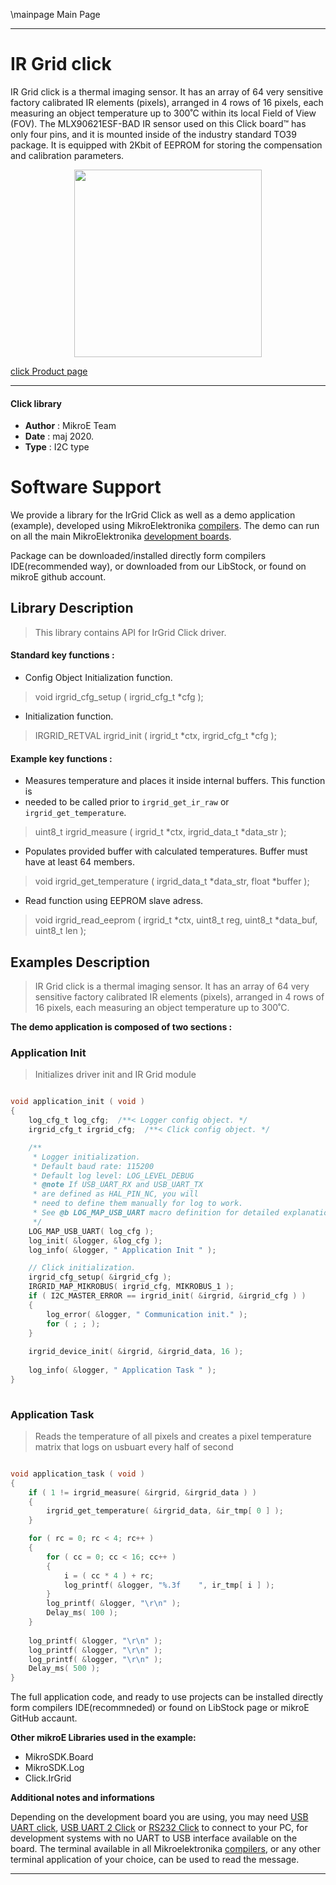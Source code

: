 \mainpage Main Page
 
---
# IR Grid click

IR Grid click is a thermal imaging sensor. It has an array of 64 very sensitive factory calibrated IR elements (pixels), arranged in 4 rows of 16 pixels, each measuring an object temperature up to 300˚C within its local Field of View (FOV). The MLX90621ESF-BAD IR sensor used on this Click board™ has only four pins, and it is mounted inside of the industry standard TO39 package. It is equipped with 2Kbit of EEPROM for storing the compensation and calibration parameters.

<p align="center">
  <img src="https://download.mikroe.com/images/click_for_ide/irgrid_click.png" height=300px>
</p>


[click Product page](https://www.mikroe.com/ir-grid-click)

---


#### Click library 

- **Author**        : MikroE Team
- **Date**          : maj 2020.
- **Type**          : I2C type


# Software Support

We provide a library for the IrGrid Click 
as well as a demo application (example), developed using MikroElektronika 
[compilers](https://shop.mikroe.com/compilers). 
The demo can run on all the main MikroElektronika [development boards](https://shop.mikroe.com/development-boards).

Package can be downloaded/installed directly form compilers IDE(recommended way), or downloaded from our LibStock, or found on mikroE github account. 

## Library Description

> This library contains API for IrGrid Click driver.

#### Standard key functions :

- Config Object Initialization function.
> void irgrid_cfg_setup ( irgrid_cfg_t *cfg ); 
 
- Initialization function.
> IRGRID_RETVAL irgrid_init ( irgrid_t *ctx, irgrid_cfg_t *cfg );


#### Example key functions :

- Measures temperature and places it inside internal buffers. This function is 
- needed to be called prior to `irgrid_get_ir_raw` or `irgrid_get_temperature`.
> uint8_t irgrid_measure ( irgrid_t *ctx, irgrid_data_t *data_str );
 
- Populates provided buffer with calculated temperatures. Buffer must have at least 64 members.
> void irgrid_get_temperature ( irgrid_data_t *data_str, float *buffer );

- Read function using EEPROM slave adress.
> void irgrid_read_eeprom ( irgrid_t *ctx, uint8_t reg, uint8_t *data_buf, uint8_t len );

## Examples Description

> IR Grid click is a thermal imaging sensor. It has an array of 64 very sensitive factory 
> calibrated IR elements (pixels), arranged in 4 rows of 16 pixels, each measuring an 
> object temperature up to 300˚C. 

**The demo application is composed of two sections :**

### Application Init 

> Initializes driver init and IR Grid module

```c

void application_init ( void ) 
{
    log_cfg_t log_cfg;  /**< Logger config object. */
    irgrid_cfg_t irgrid_cfg;  /**< Click config object. */

    /** 
     * Logger initialization.
     * Default baud rate: 115200
     * Default log level: LOG_LEVEL_DEBUG
     * @note If USB_UART_RX and USB_UART_TX 
     * are defined as HAL_PIN_NC, you will 
     * need to define them manually for log to work. 
     * See @b LOG_MAP_USB_UART macro definition for detailed explanation.
     */
    LOG_MAP_USB_UART( log_cfg );
    log_init( &logger, &log_cfg );
    log_info( &logger, " Application Init " );

    // Click initialization.
    irgrid_cfg_setup( &irgrid_cfg );
    IRGRID_MAP_MIKROBUS( irgrid_cfg, MIKROBUS_1 );
    if ( I2C_MASTER_ERROR == irgrid_init( &irgrid, &irgrid_cfg ) ) 
    {
        log_error( &logger, " Communication init." );
        for ( ; ; );
    }
    
    irgrid_device_init( &irgrid, &irgrid_data, 16 );
    
    log_info( &logger, " Application Task " );
}
  
```

### Application Task

> Reads the temperature of all pixels and creates a pixel temperature matrix that logs 
> on usbuart every half of second

```c

void application_task ( void )
{    
    if ( 1 != irgrid_measure( &irgrid, &irgrid_data ) )
    {
        irgrid_get_temperature( &irgrid_data, &ir_tmp[ 0 ] );
    }

    for ( rc = 0; rc < 4; rc++ )
    {
        for ( cc = 0; cc < 16; cc++ )
        {
            i = ( cc * 4 ) + rc;
            log_printf( &logger, "%.3f    ", ir_tmp[ i ] );
        }
        log_printf( &logger, "\r\n" );
        Delay_ms( 100 );
    }
    
    log_printf( &logger, "\r\n" );
    log_printf( &logger, "\r\n" );
    log_printf( &logger, "\r\n" );
    Delay_ms( 500 );
}  

```


The full application code, and ready to use projects can be  installed directly form compilers IDE(recommneded) or found on LibStock page or mikroE GitHub accaunt.

**Other mikroE Libraries used in the example:** 

- MikroSDK.Board
- MikroSDK.Log
- Click.IrGrid

**Additional notes and informations**

Depending on the development board you are using, you may need 
[USB UART click](https://shop.mikroe.com/usb-uart-click), 
[USB UART 2 Click](https://shop.mikroe.com/usb-uart-2-click) or 
[RS232 Click](https://shop.mikroe.com/rs232-click) to connect to your PC, for 
development systems with no UART to USB interface available on the board. The 
terminal available in all Mikroelektronika 
[compilers](https://shop.mikroe.com/compilers), or any other terminal application 
of your choice, can be used to read the message.



---
